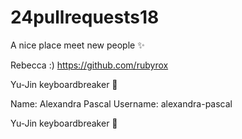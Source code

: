 # 24pullrequests18

A nice place meet new people :sparkles:


Rebecca :)  https://github.com/rubyrox

Yu-Jin keyboardbreaker :eggplant:


Name: Alexandra Pascal Username: alexandra-pascal 

Yu-Jin keyboardbreaker :eggplant:


